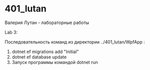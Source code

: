 # 401_lutan
Валерия Лутан - лабораторные работы


Lab 3:

Последовательность команд из директории ../401_lutan/WpfApp :
1. dotnet ef migrations add "Initial"
2. dotnet ef database update
3. Запуск программы командой dotnet run
